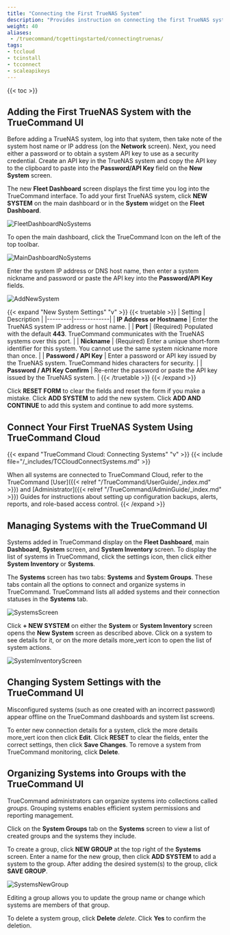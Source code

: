 ```yaml
---
title: "Connecting the First TrueNAS System"
description: "Provides instruction on connecting the first TrueNAS system in TrueCommand and adding, managing, and deleting systems and system groups."
weight: 40
aliases: 
 - /truecommand/tcgettingstarted/connectingtruenas/
tags:
- tccloud
- tcinstall
- tcconnect
- scaleapikeys
---
```


{{< toc >}}

## Adding the First TrueNAS System with the TrueCommand UI

Before adding a TrueNAS system, log into that system, then take note of the system host name or IP address (on the **Network** screen).
Next, you need either a password or to obtain a system API key to use as a security credential.
Create an API key in the TrueNAS system and copy the API key to the clipboard to paste into the **Password/API Key** field on the **New System** screen.

The new **Fleet Dashboard** screen displays the first time you log into the TrueCommand interface.
To add your first TrueNAS system, click **NEW SYSTEM** on the main dashboard or in the **System** widget on the **Fleet Dashboard**.

![FleetDashboardNoSystems](/images/TrueCommand/Dashboard/FleetDashboardNoSystems.png "Fleet Dashboard No Systems Added")

To open the main dashboard, click the TrueCommand Icon on the left of the top toolbar.

![MainDashboardNoSystems](/images/TrueCommand/Dashboard/MainDashboardNoSystems.png "Main Dashboard No Systems Added")

Enter the system IP address or DNS host name, then enter a system nickname and password or paste the API key into the **Password/API Key** fields.

![AddNewSystem](/images/TrueCommand/Dashboard/AddNewSystem.png "Add New System")

{{< expand "New System Settings" "v" >}}
{{< truetable >}}
| Setting | Description |
|---------|-------------|
| **IP Address or Hostname** | Enter the TrueNAS system IP address or host name. |
| **Port** | (Required) Populated with the default **443**. TrueCommand communicates with the TrueNAS systems over this port. |
| **Nickname** | (Required) Enter a unique short-form identifier for this system. You cannot use the same system nickname more than once. |
| **Password / API Key** | Enter a password or API key issued by the TrueNAS system. TrueCommand hides characters for security. |
| **Password / API Key Confirm** | Re-enter the password or paste the API key issued by the TrueNAS system. |
{{< /truetable >}}
{{< /expand >}}

Click **RESET FORM** to clear the fields and reset the form if you make a mistake.
Click **ADD SYSTEM** to add the new system.
Click **ADD AND CONTINUE** to add this system and continue to add more systems.

## Connect Your First TrueNAS System Using TrueCommand Cloud

{{< expand "TrueCommand Cloud: Connecting Systems" "v" >}}
{{< include file="/_includes/TCCloudConnectSystems.md" >}}

When all systems are connected to TrueCommand Cloud, refer to the TrueCommand [User]({{< relref "/TrueCommand/UserGuide/_index.md" >}}) and [Administrator]({{< relref "/TrueCommand/AdminGuide/_index.md" >}}) Guides for instructions about setting up configuration backups, alerts, reports, and role-based access control.
{{< /expand >}}

## Managing Systems with the TrueCommand UI

Systems added in TrueCommand display on the **Fleet Dashboard**, main **Dashboard**, **System** screen, and **System Inventory** screen.
To display the list of systems in TrueCommand, click the <span class="material-icons">settings</span> icon, then click either **System Inventory** or **Systems**.

The **Systems** screen has two tabs: **Systems** and **System Groups**.
These tabs contain all the options to connect and organize systems in TrueCommand.
TrueCommand lists all added systems and their connection statuses in the **Systems** tab.

![SystemsScreen](/images/TrueCommand/Systems/SystemsPage.png "Systems Screen")

Click **+ NEW SYSTEM** on either the **System** or **System Inventory** screen opens the **New System** screen as described above.
Click on a system to see details for it, or on the more details <span class="material-icons">more_vert</span> icon to open the list of system actions.

![SystemInventoryScreen](/images/TrueCommand/SystemInventory/SystemInventoryScreen.png "System Inventory System Screen")

## Changing System Settings with the TrueCommand UI

Misconfigured systems (such as one created with an incorrect password) appear offline on the TrueCommand dashboards and system list screens.

To enter new connection details for a system, click the more details <span class="material-icons">more_vert</span> icon then click **Edit**.
Click **RESET** to clear the fields, enter the correct settings, then click **Save Changes**.
To remove a system from TrueCommand monitoring, click **Delete**.

## Organizing Systems into Groups with the TrueCommand UI

TrueCommand administrators can organize systems into collections called *groups*.
Grouping systems enables efficient system permissions and reporting management.

Click on the **System Groups** tab on the **Systems** screen to view a list of created groups and the systems they include.

To create a group, click **NEW GROUP** at the top right of the **Systems** screen.
Enter a name for the new group, then click **ADD SYSTEM** to add a system to the group.
After adding the desired system(s) to the group, click **SAVE GROUP**.

![SystemsNewGroup](/images/TrueCommand/Systems/SystemsGroupsNewGroup.png "Add New System Group")

Editing a group allows you to update the group name or change which systems are members of that group.

To delete a system group, click **Delete** <i class="material-icons" aria-hidden="true" title="Delete">delete</i>.
Click **Yes** to confirm the deletion.